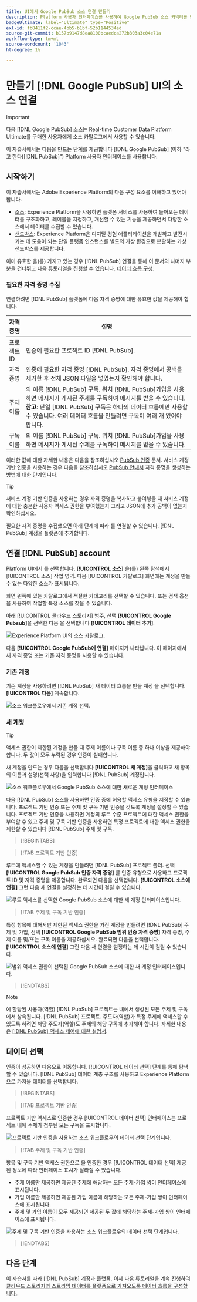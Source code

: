 ```yaml
---
title: UI에서 Google PubSub 소스 연결 만들기
description: Platform 사용자 인터페이스를 사용하여 Google PubSub 소스 커넥터를 만드는 방법을 알아봅니다.
badgeUltimate: label="Ultimate" type="Positive"
exl-id: fb8411f2-ccae-4bb5-b1bf-52b1144534ed
source-git-commit: b157b9147d8ea8100bcaedca272b303a3c04e71a
workflow-type: tm+mt
source-wordcount: '1043'
ht-degree: 1%

---
```


# 만들기 [!DNL Google PubSub] UI의 소스 연결

>[!IMPORTANT]
>
>다음 [!DNL Google PubSub] 소스는 Real-time Customer Data Platform Ultimate를 구매한 사용자에게 소스 카탈로그에서 사용할 수 있습니다.

이 자습서에서는 다음을 만드는 단계를 제공합니다 [!DNL Google PubSub] (이하 &quot;라고 한다)[!DNL PubSub]&quot;) Platform 사용자 인터페이스를 사용합니다.

## 시작하기

이 자습서에서는 Adobe Experience Platform의 다음 구성 요소를 이해하고 있어야 합니다.

* [소스](../../../../home.md): Experience Platform을 사용하면 플랫폼 서비스를 사용하여 들어오는 데이터를 구조화하고, 레이블을 지정하고, 개선할 수 있는 기능을 제공하면서 다양한 소스에서 데이터를 수집할 수 있습니다.
* [샌드박스](../../../../../sandboxes/home.md): Experience Platform은 디지털 경험 애플리케이션을 개발하고 발전시키는 데 도움이 되는 단일 플랫폼 인스턴스를 별도의 가상 환경으로 분할하는 가상 샌드박스를 제공합니다.

이미 유효한 을(를) 가지고 있는 경우 [!DNL PubSub] 연결을 통해 이 문서의 나머지 부분을 건너뛰고 다음 튜토리얼을 진행할 수 있습니다. [데이터 흐름 구성](../../dataflow/batch/cloud-storage.md).

### 필요한 자격 증명 수집

연결하려면 [!DNL PubSub] 플랫폼에 다음 자격 증명에 대한 유효한 값을 제공해야 합니다.

| 자격 증명 | 설명 |
| ---------- | ----------- |
| 프로젝트 ID | 인증에 필요한 프로젝트 ID [!DNL PubSub]. |
| 자격 증명 | 인증에 필요한 자격 증명 [!DNL PubSub]. 자격 증명에서 공백을 제거한 후 전체 JSON 파일을 넣었는지 확인해야 합니다. |
| 주제 이름 | 의 이름 [!DNL PubSub] 구독. 위치 [!DNL PubSub]가입을 사용하면 메시지가 게시된 주제를 구독하여 메시지를 받을 수 있습니다. **참고**: 단일 [!DNL PubSub] 구독은 하나의 데이터 흐름에만 사용할 수 있습니다. 여러 데이터 흐름을 만들려면 구독이 여러 개 있어야 합니다. |
| 구독 이름 | 의 이름 [!DNL PubSub] 구독. 위치 [!DNL PubSub]가입을 사용하면 메시지가 게시된 주제를 구독하여 메시지를 받을 수 있습니다. |

이러한 값에 대한 자세한 내용은 다음을 참조하십시오 [PubSub 인증](https://cloud.google.com/pubsub/docs/authentication) 문서. 서비스 계정 기반 인증을 사용하는 경우 다음을 참조하십시오 [PubSub 안내서](https://cloud.google.com/docs/authentication/production#create_service_account) 자격 증명을 생성하는 방법에 대한 단계입니다.

>[!TIP]
>
>서비스 계정 기반 인증을 사용하는 경우 자격 증명을 복사하고 붙여넣을 때 서비스 계정에 대한 충분한 사용자 액세스 권한을 부여했는지 그리고 JSON에 추가 공백이 없는지 확인하십시오.

필요한 자격 증명을 수집했으면 아래 단계에 따라 를 연결할 수 있습니다. [!DNL PubSub] 계정을 플랫폼에 추가합니다.

## 연결 [!DNL PubSub] account

Platform UI에서 를 선택합니다. **[!UICONTROL 소스]** 을(를) 왼쪽 탐색에서 [!UICONTROL 소스] 작업 영역. 다음 [!UICONTROL 카탈로그] 화면에는 계정을 만들 수 있는 다양한 소스가 표시됩니다.

화면 왼쪽에 있는 카탈로그에서 적절한 카테고리를 선택할 수 있습니다. 또는 검색 옵션을 사용하여 작업할 특정 소스를 찾을 수 있습니다.

아래 [!UICONTROL 클라우드 스토리지] 범주, 선택 **[!UICONTROL Google Pubsub]**&#x200B;을 선택한 다음 을 선택합니다 **[!UICONTROL 데이터 추가]**.

![Experience Platform UI의 소스 카탈로그.](../../../../images/tutorials/create/google-pubsub/catalog.png)

다음 **[!UICONTROL Google PubSub에 연결]** 페이지가 나타납니다. 이 페이지에서 새 자격 증명 또는 기존 자격 증명을 사용할 수 있습니다.

### 기존 계정

기존 계정을 사용하려면 [!DNL PubSub] 새 데이터 흐름을 만들 계정 을 선택합니다. **[!UICONTROL 다음]** 계속합니다.

![소스 워크플로우에서 기존 계정 선택.](../../../../images/tutorials/create/google-pubsub/existing.png)

### 새 계정

>[!TIP]
>
>액세스 권한이 제한된 계정을 만들 때 주제 이름이나 구독 이름 중 하나 이상을 제공해야 합니다. 두 값이 모두 누락된 경우 인증이 실패합니다.

새 계정을 만드는 경우 다음을 선택합니다 **[!UICONTROL 새 계정]**&#x200B;을 클릭하고 새 항목의 이름과 설명(선택 사항)을 입력합니다 [!DNL PubSub] 계정입니다.

![소스 워크플로우에서 Google PubSub 소스에 대한 새로운 계정 인터페이스](../../../../images/tutorials/create/google-pubsub/new.png)

다음 [!DNL PubSub] 소스를 사용하면 인증 중에 허용할 액세스 유형을 지정할 수 있습니다. 프로젝트 기반 인증 또는 주제 및 구독 기반 인증을 갖도록 계정을 설정할 수 있습니다. 프로젝트 기반 인증을 사용하면 계정의 루트 수준 프로젝트에 대한 액세스 권한을 부여할 수 있고 주제 및 구독 기반 인증을 사용하면 특정 프로젝트에 대한 액세스 권한을 제한할 수 있습니다 [!DNL PubSub] 주제 및 구독.

>[!BEGINTABS]

>[!TAB 프로젝트 기반 인증]

루트에 액세스할 수 있는 계정을 만들려면 [!DNL PubSub] 프로젝트 폴더. 선택 **[!UICONTROL Google PubSub 인증 자격 증명]** 를 인증 유형으로 사용하고 프로젝트 ID 및 자격 증명을 제공합니다. 완료되면 다음을 선택합니다. **[!UICONTROL 소스에 연결]** 그런 다음 새 연결을 설정하는 데 시간이 걸릴 수 있습니다.

![루트 액세스를 선택한 Google PubSub 소스에 대한 새 계정 인터페이스입니다.](../../../../images/tutorials/create/google-pubsub/root.png)

>[!TAB 주제 및 구독 기반 인증]

특정 항목에 대해서만 제한된 액세스 권한을 가진 계정을 만들려면 [!DNL PubSub] 주제 및 가입, 선택 **[!UICONTROL Google PubSub 범위 인증 자격 증명]** 자격 증명, 주제 이름 및/또는 구독 이름을 제공하십시오. 완료되면 다음을 선택합니다. **[!UICONTROL 소스에 연결]** 그런 다음 새 연결을 설정하는 데 시간이 걸릴 수 있습니다.

![범위 액세스 권한이 선택된 Google PubSub 소스에 대한 새 계정 인터페이스입니다.](../../../../images/tutorials/create/google-pubsub/scoped.png)

>[!ENDTABS]

>[!NOTE]
>
>에 할당된 사용자(역할) [!DNL PubSub] 프로젝트는 내에서 생성된 모든 주제 및 구독에서 상속됩니다. [!DNL PubSub] 프로젝트. 주도자(역할)가 특정 주제에 액세스할 수 있도록 하려면 해당 주도자(역할)도 주제의 해당 구독에 추가해야 합니다. 자세한 내용은 [[!DNL PubSub] 액세스 제어에 대한 설명서](<https://cloud.google.com/pubsub/docs/access-control>).

## 데이터 선택

인증이 성공하면 다음으로 이동합니다. [!UICONTROL 데이터 선택] 단계를 통해 탐색할 수 있습니다. [!DNL PubSub] 데이터 계층 구조를 사용하고 Experience Platform으로 가져올 데이터를 선택합니다.

>[!BEGINTABS]

>[!TAB 프로젝트 기반 인증]

프로젝트 기반 액세스로 인증한 경우 [!UICONTROL 데이터 선택] 인터페이스는 프로젝트 내에 주제가 첨부된 모든 구독을 표시합니다.

![프로젝트 기반 인증을 사용하는 소스 워크플로우의 데이터 선택 단계입니다.](../../../../images/tutorials/create/google-pubsub/root-folders.png)

>[!TAB 주제 및 구독 기반 인증]

항목 및 구독 기반 액세스 권한으로 을 인증한 경우 [!UICONTROL 데이터 선택] 제공된 정보에 따라 인터페이스 표시가 달라질 수 있습니다.

* 주제 이름만 제공하면 제공된 주제에 해당하는 모든 주제-가입 쌍이 인터페이스에 표시됩니다.
* 가입 이름만 제공하면 제공된 가입 이름에 해당하는 모든 주제-가입 쌍이 인터페이스에 표시됩니다.
* 주제 및 가입 이름이 모두 제공되면 제공된 두 값에 해당하는 주제-가입 쌍이 인터페이스에 표시됩니다.

![주제 및 구독 기반 인증을 사용하는 소스 워크플로우의 데이터 선택 단계입니다.](../../../../images/tutorials/create/google-pubsub/scoped-folders.png)

>[!ENDTABS]

## 다음 단계

이 자습서를 따라 [!DNL PubSub] 계정과 플랫폼. 이제 다음 튜토리얼을 계속 진행하여 [클라우드 스토리지의 스트리밍 데이터를 플랫폼으로 가져오도록 데이터 흐름을 구성합니다.](../../dataflow/streaming/cloud-storage-streaming.md).
